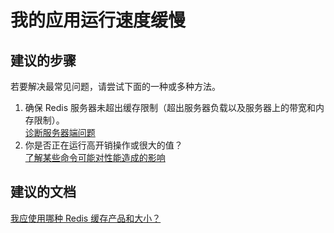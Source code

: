 <properties
    pageTitle="My App is performing slow"
    description="我的应用运行速度缓慢"
    service="microsoft.cache"
    resource="redis"
    authors="kasparks"
    displayOrder="1"
    selfHelpType="resource"
    supportTopicIds=""
    resourceTags=""
    productPesIds=""
    cloudEnvironments="public"
/>


# 我的应用运行速度缓慢

## **建议的步骤**
若要解决最常见问题，请尝试下面的一种或多种方法。

1. 确保 Redis 服务器未超出缓存限制（超出服务器负载以及服务器上的带宽和内存限制）。<br>
[诊断服务器端问题](http://aka.ms/redistroubleshootserver)
2. 你是否正在运行高开销操作或很大的值？<br>
[了解某些命令可能对性能造成的影响](http://aka.ms/redistroubleshootcommand)

## **建议的文档**
[我应使用哪种 Redis 缓存产品和大小？](http://aka.ms/redistroubleshootoffering)



<!--HONumber=Jun16_HO3-->


